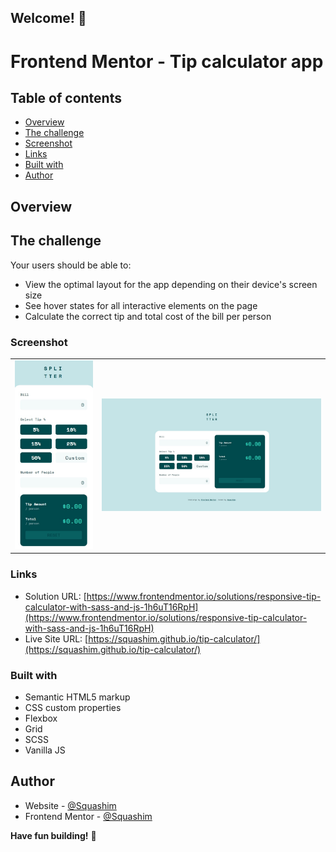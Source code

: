 ## Welcome! 👋

# Frontend Mentor - Tip calculator app

## Table of contents

- [Overview](#overview)
- [The challenge](#the-challenge)
- [Screenshot](#screenshot) 
- [Links](#links)
- [Built with](#built-with)
- [Author](#author)

## Overview

## The challenge

Your users should be able to:

- View the optimal layout for the app depending on their device's screen size
- See hover states for all interactive elements on the page
- Calculate the correct tip and total cost of the bill per person

### Screenshot

<table>
        <tr>
            <td>
                <img src="images/mobile.jpg"
                    alt="Mobile solution" title="Mobile solution" width="100%"/>
            </td>
            <td>
                <img src="images/desktop.jpg"
                    alt="Desktop solution" width="100%" title="Desktop solution"/>
            </td>
        </tr>
</table>

### Links

- Solution URL: [https://www.frontendmentor.io/solutions/responsive-tip-calculator-with-sass-and-js-1h6uT16RpH](https://www.frontendmentor.io/solutions/responsive-tip-calculator-with-sass-and-js-1h6uT16RpH)
- Live Site URL: [https://squashim.github.io/tip-calculator/](https://squashim.github.io/tip-calculator/)

### Built with

- Semantic HTML5 markup
- CSS custom properties
- Flexbox
- Grid
- SCSS
- Vanilla JS

## Author

- Website - [@Squashim](https://github.com/Squashim)
- Frontend Mentor - [@Squashim](https://www.frontendmentor.io/profile/Squashim)

**Have fun building!** 🚀
